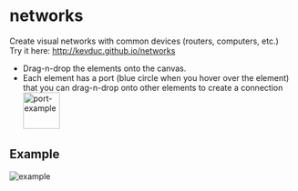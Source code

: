# networks

Create visual networks with common devices (routers, computers, etc.)  
Try it here: http://kevduc.github.io/networks

- Drag-n-drop the elements onto the canvas.
- Each element has a port (blue circle when you hover over the element) that you can drag-n-drop onto other elements to create a connection  
  <img src="https://user-images.githubusercontent.com/64347790/113188081-85385580-9251-11eb-8ac4-8aea4d3b51a9.png" title="port-example" height="64"/>

## Example

<img src="https://user-images.githubusercontent.com/64347790/113187962-620da600-9251-11eb-897a-63ee6443db8e.png" title="example"/>
